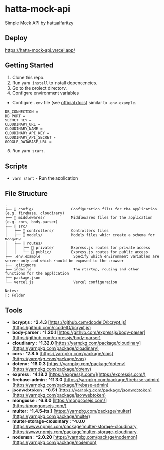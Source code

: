 # hatta-mock-api

Simple Mock API by hattaalfaritzy

## Deploy

https://hatta-mock-api.vercel.app/

## Getting Started

1. Clone this repo.
2. Run `yarn install` to install dependencies.
3. Go to the project directory.
4. Configure environment variables
  - Configure `.env` file (see [official docs](https://nextjs.org/docs/basic-features/environment-variables)) similar to `.env.example`.
```
DB_CONNECTION = 
DB_PORT = 
SECRET_KEY = 
CLOUDINARY_URL = 
CLOUDINARY_NAME = 
CLOUDINARY_API_KEY = 
CLOUDINARY_API_SECRET = 
GOOGLE_DATABASE_URL = 
```
5. Run `yarn start`.

## Scripts

- `yarn start` - Run the application

## File Structure

```raw
.
├── 📂 config/                 Configuration files for the application (e.g. firebase, cloudinary)
├── 📂 middlewares/            Middlewares files for the application (e.g. cors, body-parser)
├── 📂 src/
│   ├── 📂 controllers/        Controllers files
│   ├── 📂 models/             Models files which create a schema for MongoDB
│   ├── 📂 routes/             
│   │   ├── 📂 private/        Express.js routes for private access
│   │   └── 📂 public/         Express.js routes for public access
├── .env.example               Specify which environment variables are server-only and which should be exposed to the browser
├── .gitignore
├── index.js                   The startup, routing and other functions for the application
├── package.json
└── vercel.js                  Vercel configuration

Notes:
📂: Folder
```

## Tools

- **bcryptjs** : **^2.4.3** [https://github.com/dcodeIO/bcrypt.js](https://github.com/dcodeIO/bcrypt.js)
- **body-parser** : **^1.20.1** [https://github.com/expressjs/body-parser](https://github.com/expressjs/body-parser)
- **cloudinary** : **^1.32.0** [https://yarnpkg.com/package/cloudinary](https://yarnpkg.com/package/cloudinary)
- **cors** : **^2.8.5** [https://yarnpkg.com/package/cors](https://yarnpkg.com/package/cors)
- **dotenv** : **^16.0.3** [https://yarnpkg.com/package/dotenv](https://yarnpkg.com/package/dotenv)
- **express** : **^4.18.2** [https://expressjs.com/](https://expressjs.com/)
- **firebase-admin** : **^11.3.0** [https://yarnpkg.com/package/firebase-admin](https://yarnpkg.com/package/firebase-admin)
- **jsonwebtoken** : **^8.5.1** [https://yarnpkg.com/package/jsonwebtoken](https://yarnpkg.com/package/jsonwebtoken)
- **mongoose** : **^6.8.0** [https://mongoosejs.com/](https://mongoosejs.com/)
- **multer** : **^1.4.5-lts.1** [https://yarnpkg.com/package/multer](https://yarnpkg.com/package/multer)
- **multer-storage-cloudinary** : **^4.0.0** [https://www.npmjs.com/package/multer-storage-cloudinary](https://www.npmjs.com/package/multer-storage-cloudinary)
- **nodemon** : **^2.0.20** [https://yarnpkg.com/package/nodemon](https://yarnpkg.com/package/nodemon)
